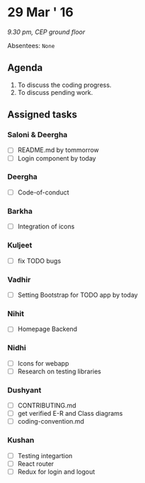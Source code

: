 29 Mar ' 16
============
*9.30 pm, CEP ground floor*

Absentees: `None`

## Agenda
1.  To discuss the coding progress.
2.  To discuss pending work.

## Assigned tasks

### Saloni & Deergha
- [ ] README.md by tommorrow
- [ ] Login component by today

### Deergha
- [ ] Code-of-conduct

### Barkha
- [ ] Integration of icons

### Kuljeet
- [ ] fix TODO bugs

### Vadhir
- [ ] Setting Bootstrap for TODO app by today

### Nihit
- [ ] Homepage Backend

### Nidhi
- [ ] Icons for webapp
- [ ] Research on testing libraries

### Dushyant
- [ ] CONTRIBUTING.md
- [ ] get verified E-R and Class diagrams
- [ ] coding-convention.md

### Kushan
- [ ] Testing integartion
- [ ] React router
- [ ] Redux for login and logout

